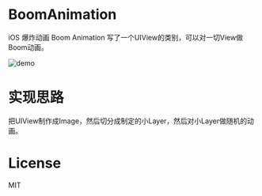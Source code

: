 # BoomAnimation
iOS 爆炸动画 Boom Animation
写了一个UIView的类别，可以对一切View做Boom动画。

![demo][image-1]

# 实现思路
把UIView制作成Image，然后切分成制定的小Layer，然后对小Layer做随机的动画。

# License  
MIT

[image-1]:	./demo.gif